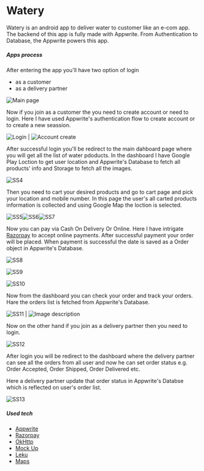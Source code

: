 # Watery
Watery is an android app to deliver water to customer like an e-com app. The backend of this app is fully made with Appwrite. From Authentication to Database, the Appwrite powers this app.

##### Apps process
After entering the app you'll have two option of login 

- as a customer
- as a delivery partner


![Main page](https://dev-to-uploads.s3.amazonaws.com/uploads/articles/qwkctpq6kecoyt616m9t.png)

Now if you join as a customer the you need to create account or need to login.
Here I have used Appwrite's authentication flow to create account or to create a new seassion.

![Login](https://dev-to-uploads.s3.amazonaws.com/uploads/articles/vnwp2575goiaighwwuxd.png)  | ![Account create](https://dev-to-uploads.s3.amazonaws.com/uploads/articles/h81qwhe5quomypl6copt.png)

After successful login you'll be redirect to the main dahboard page where you will get all the list of water pdoducts.
In the dashboard I have Google Play Loction to get user location and Appwrite's Database to fetch all products' info and Storage to fetch all the images.


![SS4](https://dev-to-uploads.s3.amazonaws.com/uploads/articles/sfe8jvj63tddoylog2x2.png)

Then you need to cart your desired products and go to cart page and pick your location and mobile number.
In this page the user's all carted products information is collected and using Google Map the loction is selected.

![SS5](https://dev-to-uploads.s3.amazonaws.com/uploads/articles/0fye7g9o4dzdbzwjwb1q.png)![SS6](https://dev-to-uploads.s3.amazonaws.com/uploads/articles/musgppr6ua1hd5rum1r7.png)![SS7](https://dev-to-uploads.s3.amazonaws.com/uploads/articles/jvpov1265le8jy20wwr3.png)

Now you can pay via Cash On Delivery Or Online. Here I have intrigate [Razorpay](https://razorpay.com/) to accept online payments. After successful payment your order will be placed.
When payment is successful the date is saved as a Order object in Appwrite's Database.

![SS8](https://dev-to-uploads.s3.amazonaws.com/uploads/articles/vfj4ck3o6bh7tnj4mji7.png)

![SS9](https://dev-to-uploads.s3.amazonaws.com/uploads/articles/lix7td7nqf3xgcua55uo.png)

![SS10](https://dev-to-uploads.s3.amazonaws.com/uploads/articles/cv7e9vvm1h8va1wqd8eb.png)

Now from the dashboard you can check your order and track your orders.
Hare the orders list is fetched from Appwrite's Database.

![SS11](https://dev-to-uploads.s3.amazonaws.com/uploads/articles/0racol8tacade71bh7sy.png) | ![Image description](https://dev-to-uploads.s3.amazonaws.com/uploads/articles/xdkn7r6k269re5k40wgw.png)


Now on the other hand if you join as a delivery partner then you need to login.

![SS12](https://dev-to-uploads.s3.amazonaws.com/uploads/articles/72g78y1tzl2dnyj232wp.png)

After login you will be redirect to the dashboard where the delivery partner can see all the orders from all user and now he can set order status e.g. Order Accepted, Order Shipped, Order Delivered etc.

Here a delivery partner update that order status in Appwrite's Databse which is reflected on user's order list. 


![SS13](https://dev-to-uploads.s3.amazonaws.com/uploads/articles/5l0cmj579ol5zrgar1mp.png)

##### Used tech

- [Appwrite](https://appwrite.io/)
- [Razorpay](https://razorpay.com/)
- [OkHttp](https://square.github.io/okhttp/)
- [Mock Up](https://mockuphone.com/)
- [Leku](https://github.com/AdevintaSpain/Leku)
- [Maps](https://www.google.com/maps)
